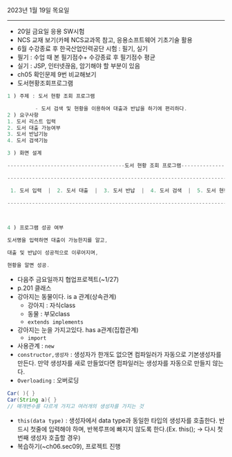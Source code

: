 2023년 1월 19일 목요일

---

- 20일 금요일 응용 SW시험
- NCS 교재 보기(카페 NCS교과목 참고, 응용소프트웨어 기초기술 활용
- 6월 수강종료 후 한국산업인력공단 시험 : 필기, 실기
- 필기 : 수업 때 본 필기점수+ 수강종료 후 필기점수 평균
- 실기 : JSP, 인터넷끊음, 암기해야 할 부분이 있음
- ch05 확인문제 9번 비교해보기
- 도서현황조회프로그램
```java
1 ) 주제 : 도서 현황 조회 프로그램

         - 도서 검색 및 현황을 이용하여 대출과 반납을 하기에 편리하다. 
2 ) 요구사항
1. 도서 리스트 입력 
2. 도서 대출 가능여부
3. 도서 반납기능
4. 도서 검색기능

3 ) 화면 설계

--------------------------------------도서 현황 조회 프로그램------------------------------- 

------------------------------------------------------------------------------------------------

 1. 도서 입력  |  2. 도서 대출  |  3. 도서 반납  |  4. 도서 검색  |  5. 도서 현황  |  6. 종료

------------------------------------------------------------------------------------------------

 

4 ) 프로그램 성공 여부

도서명을 입력하면 대출이 가능한지를 알고,

대출 및 반납이 성공적으로 이루어지며,

현황을 알면 성공.

```

- 다음주 금요일까지 협업프로젝트(~1/27)
- p.201 클래스
- 강아지는 동물이다. is a 관계(상속관계)
  - 강아지 : 자식class
  - 동물 : 부모class
  - `extends implements`
- 강아지는 눈을 가지고있다. has a관계(집합관계)
  - `import`
- 사용관계 : `new`
- `constructor,생성자` : 생성자가 한개도 없으면 컴파일러가 자동으로 기본생성자를 만든다. 만약 생성자를 새로 만들었다면 컴파일러는 생성자를 자동으로 만들지 않는다.
- `Overloading` : 오버로딩
```java
Car( ){ }
Car(String a){ }
// 매개변수를 다르게 가지고 여러개의 생성자를 가지는 것
```
- `this(data type)` : 생성자에서 data type과 동일한 타입의 생성자를 호출한다. 반드시 첫줄에 입력해야 하며, 반복루프에 빠지지 않도록 한다.(Ex. this(); -> 다시 첫번째 생성자 호출할 경우)
- 복습하기(~ch06.sec09), 프로젝트 진행
